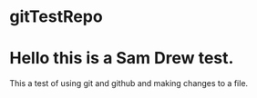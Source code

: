 # gitTestRepo
# Hello this is a Sam Drew test.
This a test of using git and github and making changes to a file.
